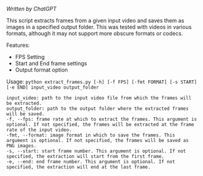 *Written by ChatGPT*

This script extracts frames from a given input video and saves them as images in a specified output folder. This was tested with videos in various formats, although it may not support more obscure formats or codecs.

Features:
* FPS Setting
* Start and End frame settings
* Output format option

Usage:
`python extract_frames.py [-h] [-f FPS] [-fmt FORMAT] [-s START] [-e END] input_video output_folder`

    input_video: path to the input video file from which the frames will be extracted.
    output_folder: path to the output folder where the extracted frames will be saved.
    -f, --fps: frame rate at which to extract the frames. This argument is optional. If not specified, the frames will be extracted at the frame rate of the input video.
    -fmt, --format: image format in which to save the frames. This argument is optional. If not specified, the frames will be saved as PNG images.
    -s, --start: start frame number. This argument is optional. If not specified, the extraction will start from the first frame.
    -e, --end: end frame number. This argument is optional. If not specified, the extraction will end at the last frame.
